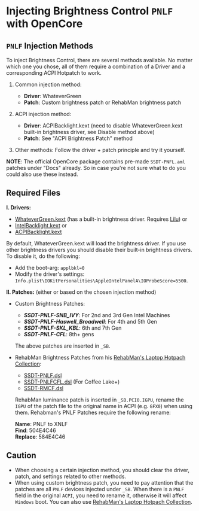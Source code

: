 # Injecting Brightness Control `PNLF` with OpenCore

## `PNLF` Injection Methods

To inject Brightness Control, there are several methods available. No matter which one you chose, all of them require a combination of a Driver and a corresponding ACPI Hotpatch to work.

1. Common injection method:

	- **Driver**: WhateverGreen
	- **Patch**: Custom brightness patch or RehabMan brightness patch

2. ACPI injection method:

	- **Driver**: ACPIBacklight.kext (need to disable WhateverGreen.kext built-in brightness driver, see Disable method above)
	- **Patch**: See "ACPI Brightness Patch" method

3. Other methods: Follow the driver + patch principle and try it yourself.

**NOTE**: The official OpenCore package contains pre-made `SSDT-PNFL.aml` patches under "Docs" already. So in case you're not sure what to do you could also use these instead.

## Required Files
**I. Drivers:**

- [WhateverGreen.kext](https://github.com/acidanthera/WhateverGreen/releases) (has a built-in brightness driver. Requires [Lilu](https://github.com/acidanthera/Lilu/releases)) or
- [IntelBacklight.kext](https://bitbucket.org/RehabMan/os-x-intel-backlight/src/master/) or
- [ACPIBacklight.kext](https://bitbucket.org/RehabMan/os-x-acpi-backlight/src/master/)

By default, WhateverGreen.kext will load the brightness driver. If you use other brightness drivers you should disable their built-in brightness drivers. To disable it, do the following:

- Add the boot-arg: `applbkl=0`
- Modify the driver's settings: `Info.plist\IOKitPersonalities\AppleIntelPanelA\IOProbeScore=5500`.

**II. Patches:** (either or based on the chosen injection method)

  - Custom Brightness Patches:

    - ***SSDT-PNLF-SNB_IVY***: For 2nd and 3rd Gen Intel Machines
    - ***SSDT-PNLF-Haswell_Broadwell***: For 4th and 5th Gen
    - ***SSDT-PNLF-SKL_KBL***: 6th and 7th Gen
    - ***SSDT-PNLF-CFL***: 8th+ gens

    The above patches are inserted in `_SB`.

  - RehabMan Brightness Patches from his [RehabMan's Laptop Hotpach Collection](https://github.com/RehabMan/OS-X-Clover-Laptop-Config/tree/master/hotpatch):
  
    - [SSDT-PNLF.dsl](https://github.com/RehabMan/OS-X-Clover-Laptop-Config/blob/master/hotpatch/SSDT-PNLF.dsl) 
    - [SSDT-PNLFCFL.dsl](https://github.com/RehabMan/OS-X-Clover-Laptop-Config/blob/master/hotpatch/SSDT-PNLFCFL.dsl) (For Coffee Lake+)
    - [SSDT-RMCF.dsl](https://github.com/RehabMan/OS-X-Clover-Laptop-Config/blob/master/hotpatch/SSDT-RMCF.dsl)
  
	RehabMan luminance patch is inserted in `_SB.PCI0.IGPU`, rename the `IGPU` of the patch file to the original name in ACPI (e.g. `GFX0`) when using them. Rehabman's PNLF Patches require the following rename:

	**Name**: PNLF to XNLF  
	**Find**: 504E4C46  
	**Replace**: 584E4C46

## Caution

- When choosing a certain injection method, you should clear the driver, patch, and settings related to other methods.
- When using custom brightness patch, you need to pay attention that the patches are all `PNLF` devices injected under `_SB`. When there is a `PNLF` field in the original `ACPI`, you need to rename it, otherwise it will affect `Windows` boot. You can also use [RehabMan's Laptop Hotpach Collection](https://github.com/RehabMan/OS-X-Clover-Laptop-Config/tree/master/hotpatch). 
